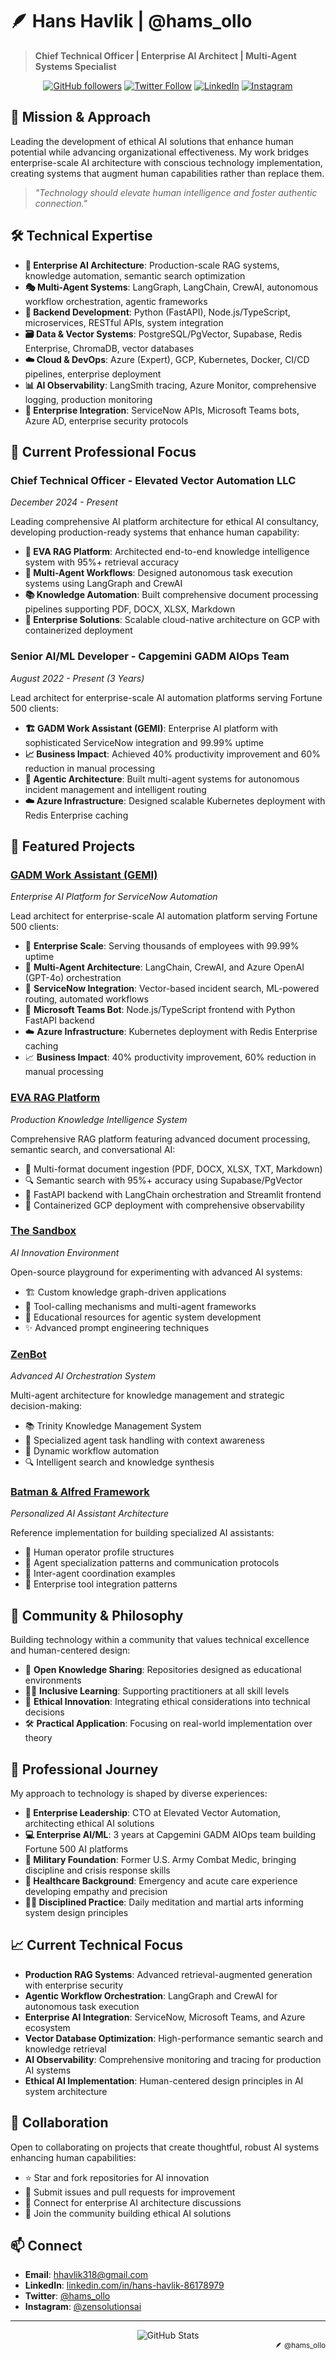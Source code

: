 # 🪶 **Hans Havlik | @hams_ollo**

> **Chief Technical Officer | Enterprise AI Architect | Multi-Agent Systems Specialist**

<div align="center">
  
[![GitHub followers](https://img.shields.io/github/followers/Hams-Ollo?style=social)](https://github.com/Hams-Ollo)
[![Twitter Follow](https://img.shields.io/twitter/follow/hams_ollo?style=social)](https://twitter.com/hams_ollo)
[![LinkedIn](https://img.shields.io/badge/LinkedIn-Connect-blue)](https://www.linkedin.com/in/hans-havlik-86178979/)
[![Instagram](https://img.shields.io/badge/Instagram-Follow-purple)](https://www.instagram.com/zensolutionsai/)
  
</div>

## 🦾 Mission & Approach

Leading the development of ethical AI solutions that enhance human potential while advancing organizational effectiveness. My work bridges enterprise-scale AI architecture with conscious technology implementation, creating systems that augment human capabilities rather than replace them.

> *"Technology should elevate human intelligence and foster authentic connection."*

## 🛠️ Technical Expertise

- **🤖 Enterprise AI Architecture**: Production-scale RAG systems, knowledge automation, semantic search optimization
- **🎭 Multi-Agent Systems**: LangGraph, LangChain, CrewAI, autonomous workflow orchestration, agentic frameworks
- **🔌 Backend Development**: Python (FastAPI), Node.js/TypeScript, microservices, RESTful APIs, system integration
- **🗃️ Data & Vector Systems**: PostgreSQL/PgVector, Supabase, Redis Enterprise, ChromaDB, vector databases
- **☁️ Cloud & DevOps**: Azure (Expert), GCP, Kubernetes, Docker, CI/CD pipelines, enterprise deployment
- **📊 AI Observability**: LangSmith tracing, Azure Monitor, comprehensive logging, production monitoring
- **🏢 Enterprise Integration**: ServiceNow APIs, Microsoft Teams bots, Azure AD, enterprise security protocols

## 🚀 Current Professional Focus

### Chief Technical Officer - Elevated Vector Automation LLC
*December 2024 - Present*

Leading comprehensive AI platform architecture for ethical AI consultancy, developing production-ready systems that enhance human capability:

- **🧠 EVA RAG Platform**: Architected end-to-end knowledge intelligence system with 95%+ retrieval accuracy
- **🔄 Multi-Agent Workflows**: Designed autonomous task execution systems using LangGraph and CrewAI
- **📚 Knowledge Automation**: Built comprehensive document processing pipelines supporting PDF, DOCX, XLSX, Markdown
- **🔧 Enterprise Solutions**: Scalable cloud-native architecture on GCP with containerized deployment

### Senior AI/ML Developer - Capgemini GADM AIOps Team
*August 2022 - Present (3 Years)*

Lead architect for enterprise-scale AI automation platforms serving Fortune 500 clients:

- **🏗️ GADM Work Assistant (GEMI)**: Enterprise AI platform with sophisticated ServiceNow integration and 99.99% uptime
- **📈 Business Impact**: Achieved 40% productivity improvement and 60% reduction in manual processing
- **🤖 Agentic Architecture**: Built multi-agent systems for autonomous incident management and intelligent routing
- **☁️ Azure Infrastructure**: Designed scalable Kubernetes deployment with Redis Enterprise caching

## 🚀 Featured Projects

### [GADM Work Assistant (GEMI)](https://github.com/Hams-Ollo/gadm-work-assistant)
*Enterprise AI Platform for ServiceNow Automation*

Lead architect for enterprise-scale AI automation platform serving Fortune 500 clients:

- 🏢 **Enterprise Scale**: Serving thousands of employees with 99.99% uptime
- 🤖 **Multi-Agent Architecture**: LangChain, CrewAI, and Azure OpenAI (GPT-4o) orchestration
- 🔧 **ServiceNow Integration**: Vector-based incident search, ML-powered routing, automated workflows
- 💬 **Microsoft Teams Bot**: Node.js/TypeScript frontend with Python FastAPI backend
- ☁️ **Azure Infrastructure**: Kubernetes deployment with Redis Enterprise caching
- 📈 **Business Impact**: 40% productivity improvement, 60% reduction in manual processing

### [EVA RAG Platform](https://github.com/Hams-Ollo/eva-rag-platform)
*Production Knowledge Intelligence System*

Comprehensive RAG platform featuring advanced document processing, semantic search, and conversational AI:

- 📄 Multi-format document ingestion (PDF, DOCX, XLSX, TXT, Markdown)
- 🔍 Semantic search with 95%+ accuracy using Supabase/PgVector
- 🎯 FastAPI backend with LangChain orchestration and Streamlit frontend
- 🐳 Containerized GCP deployment with comprehensive observability

### [The Sandbox](https://github.com/Hams-Ollo/the_sandbox)
*AI Innovation Environment*

Open-source playground for experimenting with advanced AI systems:

- 🏗️ Custom knowledge graph-driven applications
- 🧪 Tool-calling mechanisms and multi-agent frameworks
- 🤖 Educational resources for agentic system development
- ✨ Advanced prompt engineering techniques

### [ZenBot](https://github.com/Hams-Ollo/ZenBot)
*Advanced AI Orchestration System*

Multi-agent architecture for knowledge management and strategic decision-making:

- 📚 Trinity Knowledge Management System
- 🤖 Specialized agent task handling with context awareness
- 🔄 Dynamic workflow automation
- 🔍 Intelligent search and knowledge synthesis

### [Batman & Alfred Framework](https://github.com/Hams-Ollo/batman-alfred)
*Personalized AI Assistant Architecture*

Reference implementation for building specialized AI assistants:

- 🦇 Human operator profile structures
- 🤵 Agent specialization patterns and communication protocols
- 🧩 Inter-agent coordination examples
- 🔧 Enterprise tool integration patterns

## 🌱 Community & Philosophy

Building technology within a community that values technical excellence and human-centered design:

- 📖 **Open Knowledge Sharing**: Repositories designed as educational environments
- 🧑‍🏫 **Inclusive Learning**: Supporting practitioners at all skill levels
- 🔬 **Ethical Innovation**: Integrating ethical considerations into technical decisions
- 🛠️ **Practical Application**: Focusing on real-world implementation over theory

## 💼 Professional Journey

My approach to technology is shaped by diverse experiences:

- **🏢 Enterprise Leadership**: CTO at Elevated Vector Automation, architecting ethical AI solutions
- **💻 Enterprise AI/ML**: 3 years at Capgemini GADM AIOps team building Fortune 500 AI platforms
- **🦅 Military Foundation**: Former U.S. Army Combat Medic, bringing discipline and crisis response skills
- **🏥 Healthcare Background**: Emergency and acute care experience developing empathy and precision
- **🧘‍♂️ Disciplined Practice**: Daily meditation and martial arts informing system design principles

## 📈 Current Technical Focus

- **Production RAG Systems**: Advanced retrieval-augmented generation with enterprise security
- **Agentic Workflow Orchestration**: LangGraph and CrewAI for autonomous task execution
- **Enterprise AI Integration**: ServiceNow, Microsoft Teams, and Azure ecosystem
- **Vector Database Optimization**: High-performance semantic search and knowledge retrieval
- **AI Observability**: Comprehensive monitoring and tracing for production AI systems
- **Ethical AI Implementation**: Human-centered design principles in AI system architecture

## 🤝 Collaboration

Open to collaborating on projects that create thoughtful, robust AI systems enhancing human capabilities:

- ⭐ Star and fork repositories for AI innovation
- 🐛 Submit issues and pull requests for improvement
- 💬 Connect for enterprise AI architecture discussions
- 🌱 Join the community building ethical AI solutions

## 📫 Connect

- **Email**: [hhavlik318@gmail.com](mailto:hhavlik318@gmail.com)
- **LinkedIn**: [linkedin.com/in/hans-havlik-86178979](https://www.linkedin.com/in/hans-havlik-86178979/)
- **Twitter**: [@hams_ollo](https://twitter.com/hams_ollo)
- **Instagram**: [@zensolutionsai](https://www.instagram.com/zensolutionsai/)

---

<div align="center">
  <img src="https://github-readme-stats.vercel.app/api?username=Hams-Ollo&show_icons=true&theme=tokyonight" alt="GitHub Stats" />
</div>

<div align="right">
  <sub>🪶 @hams_ollo</sub>
</div>
